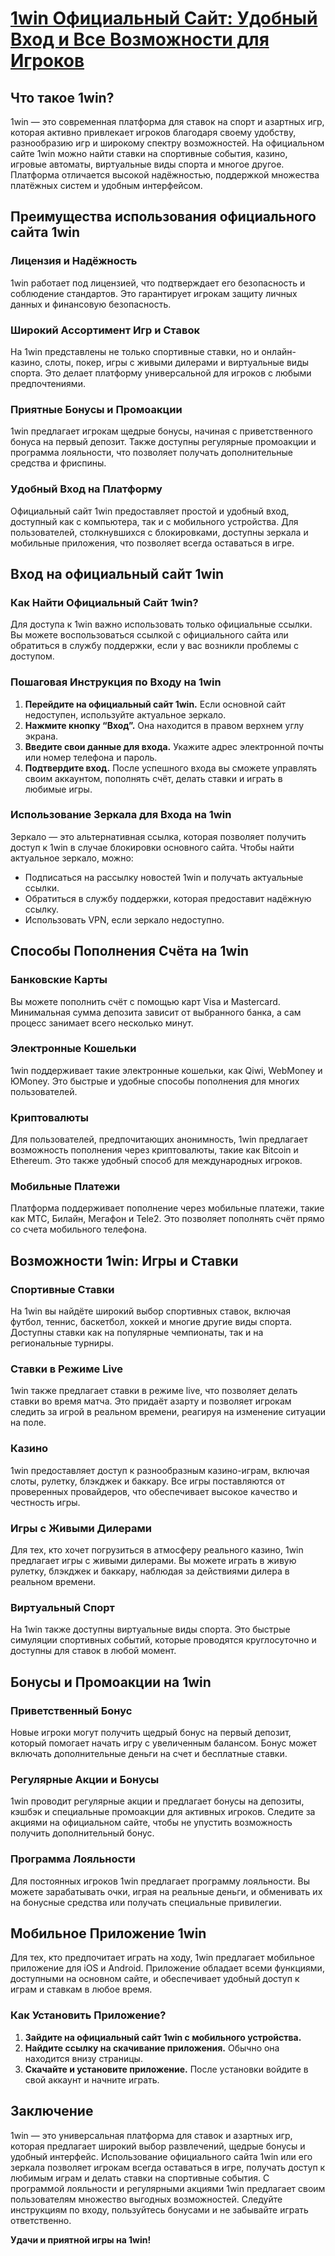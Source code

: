 # [1win Официальный Сайт: Удобный Вход и Все Возможности для Игроков](https://brandplay.link/9sD8CZLQ)

## Что такое 1win?

1win — это современная платформа для ставок на спорт и азартных игр, которая активно привлекает игроков благодаря своему удобству, разнообразию игр и широкому спектру возможностей. На официальном сайте 1win можно найти ставки на спортивные события, казино, игровые автоматы, виртуальные виды спорта и многое другое. Платформа отличается высокой надёжностью, поддержкой множества платёжных систем и удобным интерфейсом.

## Преимущества использования официального сайта 1win

### Лицензия и Надёжность

1win работает под лицензией, что подтверждает его безопасность и соблюдение стандартов. Это гарантирует игрокам защиту личных данных и финансовую безопасность.

### Широкий Ассортимент Игр и Ставок

На 1win представлены не только спортивные ставки, но и онлайн-казино, слоты, покер, игры с живыми дилерами и виртуальные виды спорта. Это делает платформу универсальной для игроков с любыми предпочтениями.

### Приятные Бонусы и Промоакции

1win предлагает игрокам щедрые бонусы, начиная с приветственного бонуса на первый депозит. Также доступны регулярные промоакции и программа лояльности, что позволяет получать дополнительные средства и фриспины.

### Удобный Вход на Платформу

Официальный сайт 1win предоставляет простой и удобный вход, доступный как с компьютера, так и с мобильного устройства. Для пользователей, столкнувшихся с блокировками, доступны зеркала и мобильные приложения, что позволяет всегда оставаться в игре.

## Вход на официальный сайт 1win

### Как Найти Официальный Сайт 1win?

Для доступа к 1win важно использовать только официальные ссылки. Вы можете воспользоваться ссылкой с официального сайта или обратиться в службу поддержки, если у вас возникли проблемы с доступом.

### Пошаговая Инструкция по Входу на 1win

1. **Перейдите на официальный сайт 1win.** Если основной сайт недоступен, используйте актуальное зеркало.
2. **Нажмите кнопку “Вход”.** Она находится в правом верхнем углу экрана.
3. **Введите свои данные для входа.** Укажите адрес электронной почты или номер телефона и пароль.
4. **Подтвердите вход.** После успешного входа вы сможете управлять своим аккаунтом, пополнять счёт, делать ставки и играть в любимые игры.

### Использование Зеркала для Входа на 1win

Зеркало — это альтернативная ссылка, которая позволяет получить доступ к 1win в случае блокировки основного сайта. Чтобы найти актуальное зеркало, можно:

* Подписаться на рассылку новостей 1win и получать актуальные ссылки.
* Обратиться в службу поддержки, которая предоставит надёжную ссылку.
* Использовать VPN, если зеркало недоступно.

## Способы Пополнения Счёта на 1win

### Банковские Карты

Вы можете пополнить счёт с помощью карт Visa и Mastercard. Минимальная сумма депозита зависит от выбранного банка, а сам процесс занимает всего несколько минут.

### Электронные Кошельки

1win поддерживает такие электронные кошельки, как Qiwi, WebMoney и ЮMoney. Это быстрые и удобные способы пополнения для многих пользователей.

### Криптовалюты

Для пользователей, предпочитающих анонимность, 1win предлагает возможность пополнения через криптовалюты, такие как Bitcoin и Ethereum. Это также удобный способ для международных игроков.

### Мобильные Платежи

Платформа поддерживает пополнение через мобильные платежи, такие как МТС, Билайн, Мегафон и Tele2. Это позволяет пополнять счёт прямо со счета мобильного телефона.

## Возможности 1win: Игры и Ставки

### Спортивные Ставки

На 1win вы найдёте широкий выбор спортивных ставок, включая футбол, теннис, баскетбол, хоккей и многие другие виды спорта. Доступны ставки как на популярные чемпионаты, так и на региональные турниры.

### Ставки в Режиме Live

1win также предлагает ставки в режиме live, что позволяет делать ставки во время матча. Это придаёт азарту и позволяет игрокам следить за игрой в реальном времени, реагируя на изменение ситуации на поле.

### Казино

1win предоставляет доступ к разнообразным казино-играм, включая слоты, рулетку, блэкджек и баккару. Все игры поставляются от проверенных провайдеров, что обеспечивает высокое качество и честность игры.

### Игры с Живыми Дилерами

Для тех, кто хочет погрузиться в атмосферу реального казино, 1win предлагает игры с живыми дилерами. Вы можете играть в живую рулетку, блэкджек и баккару, наблюдая за действиями дилера в реальном времени.

### Виртуальный Спорт

На 1win также доступны виртуальные виды спорта. Это быстрые симуляции спортивных событий, которые проводятся круглосуточно и доступны для ставок в любой момент.

## Бонусы и Промоакции на 1win

### Приветственный Бонус

Новые игроки могут получить щедрый бонус на первый депозит, который помогает начать игру с увеличенным балансом. Бонус может включать дополнительные деньги на счет и бесплатные ставки.

### Регулярные Акции и Бонусы

1win проводит регулярные акции и предлагает бонусы на депозиты, кэшбэк и специальные промоакции для активных игроков. Следите за акциями на официальном сайте, чтобы не упустить возможность получить дополнительный бонус.

### Программа Лояльности

Для постоянных игроков 1win предлагает программу лояльности. Вы можете зарабатывать очки, играя на реальные деньги, и обменивать их на бонусные средства или получать специальные привилегии.

## Мобильное Приложение 1win

Для тех, кто предпочитает играть на ходу, 1win предлагает мобильное приложение для iOS и Android. Приложение обладает всеми функциями, доступными на основном сайте, и обеспечивает удобный доступ к играм и ставкам в любое время.

### Как Установить Приложение?

1. **Зайдите на официальный сайт 1win с мобильного устройства.**
2. **Найдите ссылку на скачивание приложения.** Обычно она находится внизу страницы.
3. **Скачайте и установите приложение.** После установки войдите в свой аккаунт и начните играть.

## Заключение

1win — это универсальная платформа для ставок и азартных игр, которая предлагает широкий выбор развлечений, щедрые бонусы и удобный интерфейс. Использование официального сайта 1win или его зеркала позволяет игрокам всегда оставаться в игре, получать доступ к любимым играм и делать ставки на спортивные события. С программой лояльности и регулярными акциями 1win предлагает своим пользователям множество выгодных возможностей. Следуйте инструкциям по входу, пользуйтесь бонусами и не забывайте играть ответственно.

**Удачи и приятной игры на 1win!**
